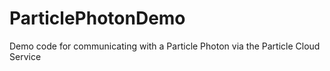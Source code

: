 # ParticlePhotonDemo
Demo code for communicating with a Particle Photon via the Particle Cloud Service
